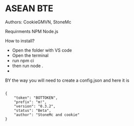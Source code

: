 # ASEAN BTE


Authors: CookieGMVN, StoneMc

Requirments
NPM 
Node.js

How to install?
- Open the folder with VS code
- Open the terminal
- run npm ci
- then run node .
- 



BY the way you will need to create a config.json and here it is
```

{
	"token": "BOTTOKEN",
	"prefix": "m!",
	"version": "0.3.2",
	"status": "Beta",
	"author": "StoneMc and cookie"
}
```
